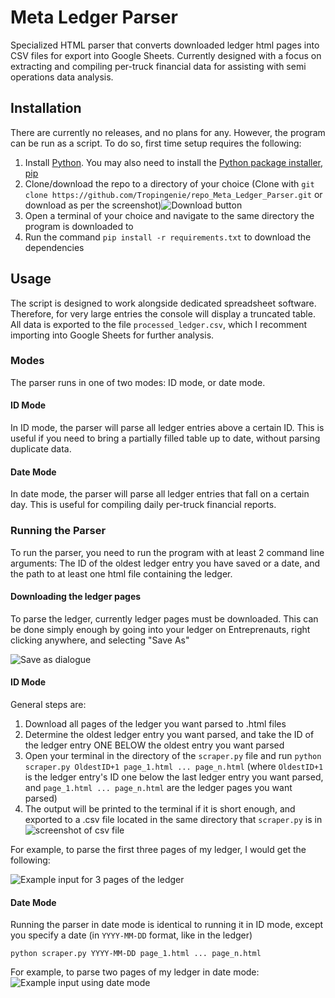 # Meta Ledger Parser
Specialized HTML parser that converts downloaded ledger html pages into CSV files for export into Google Sheets. Currently designed with a focus on extracting and compiling per-truck financial data for assisting with semi operations data analysis.

## Installation
There are currently no releases, and no plans for any. However, the program can be run as a script. To do so, first time setup requires the following:
1. Install [Python](https://www.python.org/downloads/). You may also need to install the [Python package installer, pip](https://pip.pypa.io/en/stable/installation/)
2. Clone/download the repo to a directory of your choice (Clone with `git clone https://github.com/Tropingenie/repo_Meta_Ledger_Parser.git` or download as per the screenshot)![Download button](https://cdn.discordapp.com/attachments/945223875279601687/954242216224768010/unknown.png)
2. Open a terminal of your choice and navigate to the same directory the program is downloaded to
3. Run the command `pip install -r requirements.txt` to download the dependencies

## Usage
The script is designed to work alongside dedicated spreadsheet software. Therefore, for very large entries the console will display a truncated table. All data is exported to the file `processed_ledger.csv`, which I recomment importing into Google Sheets for further analysis.

### Modes
The parser runs in one of two modes: ID mode, or date mode. 

#### ID Mode
In ID mode, the parser will parse all ledger entries above a certain ID. This is useful if you need to bring a partially filled table up to date, without parsing duplicate data. 

#### Date Mode
In date mode, the parser will parse all ledger entries that fall on a certain day. This is useful for compiling daily per-truck financial reports.

### Running the Parser
To run the parser, you need to run the program with at least 2 command line arguments: The ID of the oldest ledger entry you have saved or a date, and the path to at least one html file containing the ledger.

#### Downloading the ledger pages
To parse the ledger, currently ledger pages must be downloaded. This can be done simply enough by going into your ledger on Entreprenauts, right clicking anywhere, and selecting "Save As"

![Save as dialogue](https://cdn.discordapp.com/attachments/945223875279601687/954242999771099206/unknown.png)

#### ID Mode
General steps are:
1. Download all pages of the ledger you want parsed to .html files
2. Determine the oldest ledger entry you want parsed, and take the ID of the ledger entry ONE BELOW the oldest entry you want parsed
3. Open your terminal in the directory of the `scraper.py` file and run `python scraper.py OldestID+1 page_1.html ... page_n.html` (where `OldestID+1` is the ledger entry's ID one below the last ledger entry you want parsed, and `page_1.html ... page_n.html` are the ledger pages you want parsed)
4. The output will be printed to the terminal if it is short enough, and exported to a .csv file located in the same directory that `scraper.py` is in
![screenshot of csv file](https://cdn.discordapp.com/attachments/945223875279601687/954243405620334625/unknown.png)

For example, to parse the first three pages of my ledger, I would get the following:

![Example input for 3 pages of the ledger](https://cdn.discordapp.com/attachments/945223875279601687/954226376418926623/unknown.png "Example input for 3 pages of the ledger")

#### Date Mode
Running the parser in date mode is identical to running it in ID mode, except you specify a date (in `YYYY-MM-DD` format, like in the ledger)

`python scraper.py YYYY-MM-DD page_1.html ... page_n.html`

For example, to parse two pages of my ledger in date mode:
![Example input using date mode](https://cdn.discordapp.com/attachments/945223875279601687/954240683202478080/unknown.png "Example input using date mode")